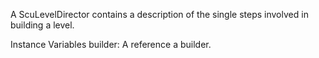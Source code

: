 A ScuLevelDirector contains a description of the single steps involved in building a level.

Instance Variables
	builder:		A reference a builder.

